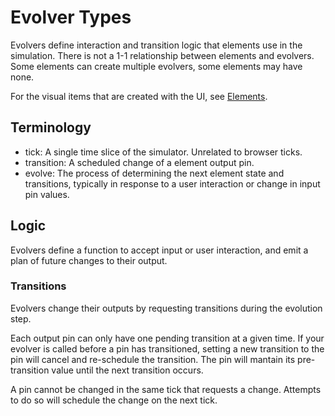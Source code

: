 # Evolver Types

Evolvers define interaction and transition logic that elements use in the simulation.
There is not a 1-1 relationship between elements and evolvers. Some elements can create
multiple evolvers, some elements may have none.

For the visual items that are created with the UI, see [Elements](../elements/README.md).

## Terminology

- tick: A single time slice of the simulator. Unrelated to browser ticks.
- transition: A scheduled change of a element output pin.
- evolve: The process of determining the next element state and transitions, typically in response to a user interaction or change in input pin values.

## Logic

Evolvers define a function to accept input or user interaction, and emit a plan of future changes to their output.

### Transitions

Evolvers change their outputs by requesting transitions during the evolution step.

Each output pin can only have one pending transition at a given time. If your evolver is called before a pin has transitioned,
setting a new transition to the pin will cancel and re-schedule the transition. The pin will mantain its pre-transition value until the next transition occurs.

A pin cannot be changed in the same tick that requests a change. Attempts to do so will schedule the change on the next tick.
